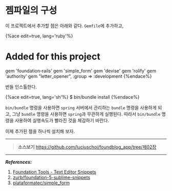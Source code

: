 # 젬파일의 구성

이 프로젝트에서 추가할 젬은 아래와 같다. `Gemfile`에 추가하고,

{%ace edit=true, lang='ruby'%}
# Added for this project
gem 'foundation-rails'
gem 'simple_form'
gem 'devise'
gem 'rolify'
gem 'authority'
gem "letter_opener", :group => :development
{%endace%}

번들 인스톨한다.

{%ace edit=true, lang='sh'%}
$ bin/bundle install
{%endace%}

`bin/bundle` 명령을 사용하면 `spring` 서버에서 관리하는 `bundle` 명령을 사용하게 되고, 그냥 `bundle` 명령을 사용하면 `spring`과 무관하게 실행된다. 따라서 `bin/bundle` 명령을 사용하여 실행속도가 빨라진 것을 체감하기 바란다.

이제 추가된 젬을 하나씩 설치해 보자.

---

> **소스보기** https://github.com/luciuschoi/foundblog_app/tree/제02장

---

_**References:**_

1. [Foundation Tools - Text Editor Snippets](http://foundation.zurb.com/develop/tools.html)
2. [zurb/foundation-5-sublime-snippets](https://github.com/zurb/foundation-5-sublime-snippets)
3. [plataformatec/simple_form](https://github.com/plataformatec/simple_form)
